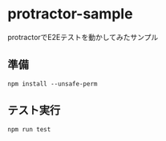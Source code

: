 # protractor-sample

protractorでE2Eテストを動かしてみたサンプル


## 準備

```
npm install --unsafe-perm
```

## テスト実行

```
npm run test
```